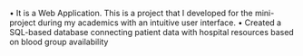 •	   It is a Web Application. This is a project that I developed for the mini-project during my academics with an intuitive user interface.
•	   Created a SQL-based database connecting patient data with hospital resources based on blood group availability
